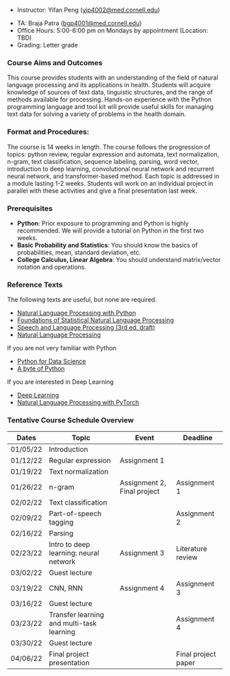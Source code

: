 <!-- ## HINF 5016: Natural Language Processing in Health -->

* Instructor: Yifan Peng ([yip4002@med.cornell.edu](yip4002@med.cornell.edu))
<!-- * Location: 1300 York Ave. (C-200) -->
<!-- * Time: Jan. 3, 2022 - April 8, 2022, 5:00-8:00 pm East Time on Wednesdays -->
* TA: Braja Patra ([bgp4001@med.cornell.edu](bgp4001@med.cornell.edu))
* Office Hours: 5:00-6:00 pm on Mondays by appointment (Location: TBD)
* Grading: Letter grade

### Course Aims and Outcomes

This course provides students with an understanding of the field of natural language processing and its applications in health. Students will acquire knowledge of sources of text data, linguistic structures, and the range of methods available for processing. Hands-on experience with the Python programming language and tool kit will provide useful skills for managing text data for solving a variety of problems in the health domain.

### Format and Procedures: 

The course is 14 weeks in length. The course follows the progression of topics: python review, regular expression and automata, text normalization, n-gram, text classification, sequence labeling, parsing, word vector, introduction to deep learning, convolutional neural network and recurrent neural network, and transformer-based method. Each topic is addressed in a module lasting 1-2 weeks. Students will work on an individual project in parallel with these activities and give a final presentation last week.

### Prerequisites

* **Python**: Prior exposure to programming and Python is highly recommended. We will provide a tutorial on Python in the first two weeks.
* **Basic Probability and Statistics**: You should know the basics of probabilities, mean, standard deviation, etc.
* **College Calculus, Linear Algebra**: You should understand matrix/vector notation and operations.

### Reference Texts

The following texts are useful, but none are required.

* [Natural Language Processing with Python](https://www.nltk.org/book/)
* [Foundations of Statistical Natural Language Processing](https://nlp.stanford.edu/fsnlp/)
* [Speech and Language Processing (3rd ed. draft)](https://web.stanford.edu/~jurafsky/slp3/)
* [Natural Language Processing](https://github.com/jacobeisenstein/gt-nlp-class/blob/master/notes/eisenstein-nlp-notes.pdf)

If you are not very familiar with Python

* [Python for Data Science](https://github.com/jakevdp/PythonDataScienceHandbook)
* [A byte of Python](https://python.swaroopch.com/)

If you are interested in Deep Learning

* [Deep Learning](http://www.deeplearningbook.org/)
* [Natural Language Processing with PyTorch](https://www.amazon.com/Natural-Language-Processing-PyTorch-Applications/dp/1491978236)

### Tentative Course Schedule Overview 

| Dates    | Topic                                     | Event                       | Deadline            |
|----------|-------------------------------------------|-----------------------------|---------------------|
| 01/05/22 | Introduction                              |                             |                     |
| 01/12/22 | Regular expression                        | Assignment 1                |                     |
| 01/19/22 | Text normalization                        |                             |                     |
| 01/26/22 | n-gram                                    | Assignment 2, Final project | Assignment 1        |
| 02/02/22 | Text classification                       |                             |                     |
| 02/09/22 | Part-of-speech tagging                    |                             | Assignment 2        |
| 02/16/22 | Parsing                                   |                             |                     |
| 02/23/22 | Intro to deep learning: neural network    | Assignment 3                | Literature review   |
| 03/02/22 | Guest lecture                             |                             |                     |
| 03/19/22 | CNN, RNN                                  | Assignment 4                | Assignment 3        |
| 03/16/22 | Guest lecture                             |                             |                     |
| 03/23/22 | Transfer learning and multi-task learning |                             | Assignment 4        |
| 03/30/22 | Guest lecture                             |                             |                     |
| 04/06/22 | Final project presentation                |                             | Final project paper |
